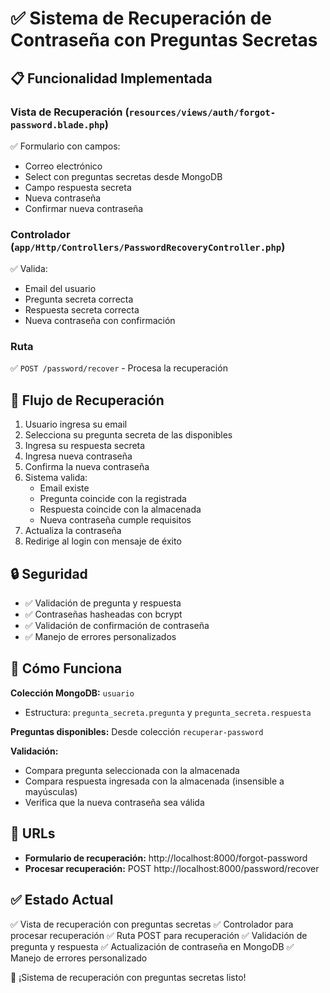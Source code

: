 # ✅ Sistema de Recuperación de Contraseña con Preguntas Secretas

## 📋 Funcionalidad Implementada

### Vista de Recuperación (`resources/views/auth/forgot-password.blade.php`)
✅ Formulario con campos:
- Correo electrónico
- Select con preguntas secretas desde MongoDB
- Campo respuesta secreta
- Nueva contraseña
- Confirmar nueva contraseña

### Controlador (`app/Http/Controllers/PasswordRecoveryController.php`)
✅ Valida:
- Email del usuario
- Pregunta secreta correcta
- Respuesta secreta correcta
- Nueva contraseña con confirmación

### Ruta
✅ `POST /password/recover` - Procesa la recuperación

## 🔄 Flujo de Recuperación

1. Usuario ingresa su email
2. Selecciona su pregunta secreta de las disponibles
3. Ingresa su respuesta secreta
4. Ingresa nueva contraseña
5. Confirma la nueva contraseña
6. Sistema valida:
   - Email existe
   - Pregunta coincide con la registrada
   - Respuesta coincide con la almacenada
   - Nueva contraseña cumple requisitos
7. Actualiza la contraseña
8. Redirige al login con mensaje de éxito

## 🔒 Seguridad

- ✅ Validación de pregunta y respuesta
- ✅ Contraseñas hasheadas con bcrypt
- ✅ Validación de confirmación de contraseña
- ✅ Manejo de errores personalizados

## 🎯 Cómo Funciona

**Colección MongoDB:** `usuario`
- Estructura: `pregunta_secreta.pregunta` y `pregunta_secreta.respuesta`

**Preguntas disponibles:** Desde colección `recuperar-password`

**Validación:**
- Compara pregunta seleccionada con la almacenada
- Compara respuesta ingresada con la almacenada (insensible a mayúsculas)
- Verifica que la nueva contraseña sea válida

## 📍 URLs

- **Formulario de recuperación:** http://localhost:8000/forgot-password
- **Procesar recuperación:** POST http://localhost:8000/password/recover

## ✅ Estado Actual

✅ Vista de recuperación con preguntas secretas
✅ Controlador para procesar recuperación
✅ Ruta POST para recuperación
✅ Validación de pregunta y respuesta
✅ Actualización de contraseña en MongoDB
✅ Manejo de errores personalizado

🎉 ¡Sistema de recuperación con preguntas secretas listo!

